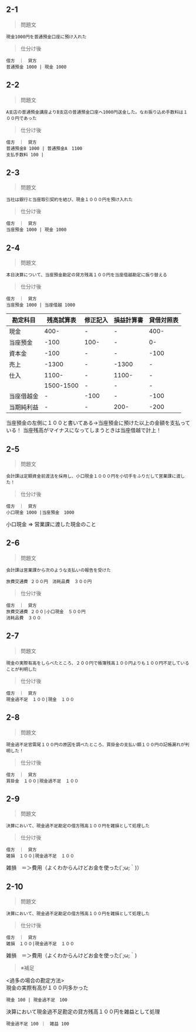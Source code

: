 ## 2-1
> 問題文
```
現金1000円を普通預金口座に預け入れた
```
>仕分け後
```
借方　｜　貸方
普通預金 1000 | 現金 1000
```

## 2-2
> 問題文
```
A支店の普通預金講座よりB支店の普通預金口座へ1000円送金した。なお振り込め手数料は１００円であった
```
>仕分け後
```
借方　｜　貸方
普通預金B 1000 | 普通預金A　1100
支払手数料 100 | 
```
## 2-3
> 問題文
```
当社は銀行と当座取引契約を結び、現金１０００円を預け入れた
```
>仕分け後
```
借方　｜　貸方
当座預金 1000 | 現金 1000
```

## 2-4
> 問題文
```
本日決算について、当座預金勘定の貸方残高１００円を当座借越勘定に振り替える
```
>仕分け後
```
借方　｜　貸方
当座預金 1000 | 当座借越 1000
```

|勘定科目|残高試算表|修正記入|損益計算書|貸借対照表|
|  ------  |-----  |------|  ------|-----|
|現金|400-|-|-|400-|
|当座預金|-100|100-|-|0-|
|資本金|-100|-|-|-100|
|売上|-1300|-|-1300|-|
|仕入|1100-|-|1100-|-|
||1500-1500|-|-|-|
|当座借越金|-|-100|-|-100|
当期純利益|-|-|200-|-200|

当座預金の左側に１００と書いてある→当座預金に預けた以上の金額を支払っている！
当座残高がマイナスになってしまうときは当座借越で計上！

## 2-5
> 問題文
```
会計課は定額資金前渡法を採用し、小口現金１０００円を小切手をふりだして営業課に渡した！
```
>仕分け後
```
借方　｜　貸方
小口現金 1000 |当座預金　1000
```
小口現金 => 営業課に渡した現金のこと

## 2-6
> 問題文
```
会計課は営業課から次のような支払いの報告を受けた

旅費交通費 ２００円　消耗品費　３００円
```
>仕分け後
```
借方　｜　貸方
旅費交通費 ２００|小口現金　５００円
消耗品費　３００
```

## 2-7
> 問題文
```
現金の実際有高をしらべたところ、２００円で帳簿残高１００円よりも１００円不足していることが判明した
```
>仕分け後
```
借方　｜　貸方
現金過不足　１００|現金　１００
```


## 2-8
> 問題文
```
現金過不足官需尾１００円の原因を調べたところ、買掛金の支払い額１００円の記帳漏れが判明した！
```
>仕分け後
```
借方　｜　貸方
買掛金　１００|現金過不足　１００
```

## 2-9
> 問題文
```
決算において、現金過不足勘定の借方残高１００円を雑損として処理した
```
>仕分け後
```
借方　｜　貸方
雑損　１００|現金過不足　１００
```
雑損　＝＞費用（よくわからんけどお金を使った(´;ω;｀)）


## 2-10
> 問題文
```
決算において、現金過不足勘定の借方残高１００円を雑損として処理した
```
>仕分け後
```
借方　｜　貸方
雑損　１００|現金過不足　１００
```
雑損　＝＞費用（よくわからんけどお金を使った(´;ω;｀)  
> ※補足  

<過多の場合の勘定方法>  　  
現金の実際有高が１００円多かった
```
現金 100 | 現金過不足　100
```
決算において現金過不足勘定の貸方残高１００円を雑益として処理
```
現金過不足 100 ｜　雑益 100 
```